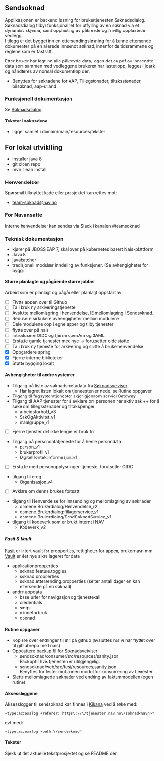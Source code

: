 ## Sendsoknad
Applikasjonen er backend løsning for brukertjenesten Søknadsdialog.<br />
Søknadsdialog tilbyr funksjonalitet for utfylling av en søknad via et dynamisk skjema, samt opplasting av påkrevde og frivillig opplastede vedlegg. <br />
I tilegg er det bygget inn en ettersendingsløsning for å kunne ettersende dokumenter på en allerede innsendt søknad, innenfor de tidsrammene og reglene som er fastsatt.<br />

Etter bruker har lagt inn alle påkrevde data, lages det en pdf av innsendte data som sammen med vedleggene brukeren har lastet opp, legges i joark og håndteres av normal dokumentløp der.
* Benyttes for søknadene for AAP, Tillegstonader, tiltaksstønader, bilsøknad, aap-utland

### Funksjonell dokumentasjon
Se [Søknadsdialog](https://confluence.adeo.no/pages/viewpage.action?pageId=124944618)
#### Tekster i søknadene
* ligger samlet i domain/main/resources/tekster


## For lokal utviklling
* installer java 8
* git cloen repo
* mvn clean install

### Henvendelser
Spørsmål tilknyttet kode eller prosjektet kan rettes mot:
* [team-soknad@nav.no](mailto:team-soknad@nav.no)

### For Navansatte
Interne henvendelser kan sendes via Slack i kanalen #teamsoknad

### Teknisk dokumentasjon
* kjører på JBOSS EAP 7, skal over på kubernetes basert Nais-plattform
* Java 8
* javabatcher
* tradisjonell modulær inndeling av funksjoner. (Se avhengigheter for bygg)


#### Større planlagte og pågående større jobber 
Arbeid som er planlagt og pågår eller planlagt oppstart av<br />
-[ ] Flytte appen over til Github
-[ ] Ta i bruk ny arkiveringstjeneste
-[ ] Avslutte mellomlagring i henvendelse, IE mellomlagring i Sendsoknad.
-[ ] Redusere sirkulære avhengigheter mellom modulene
-[ ] Dele modulene opp i egne apper og tilby tjenester
-[ ] flytte over på nais
-[ ] Introdusere OIDC og fjerne openAm og SAML
-[ ] Erstatte gamle tjenester med nye -> forutsetter oidc støtte
-[ ] Ta i bruk ny tjeneste for arkivering og slutte å bruke henvendelse
-[x] Oppgardere spring
-[x] Fjerne interne biblioteker
-[x] Støtte bygging lokalt

#### Avhengigheter til andre systemer
* Tilgang på liste av søknadsmetadata fra [Søknadsveiviser](https://tjenester.nav.no/soknadsveiviserproxy/skjemautlisting) 
    * Har lagret listen lokalt om tjeneesten er nede. se Rutine oppgaver
* Tilgang til fagsystemtjenester skjer gjennom serviceGateway
* Tilgang til AAP tjenester for å avklare om personen har aktiv sak ++ for å søke om tillegsstønader og tiltakspenger
    * arbeidsforhold_v3
    * SakOgAktivitet_v1
    * maalgruppe_v1
-[ ] Fjerne tjenster det ikke lengre er bruk for
* Tilgang på persondatatjeneste for å hente persondata
    * person_v1
    * brukerprofil_v1
    * DigitalKontaktinformasjon_v1
- [ ] Erstatte med personopplysninger-tjeneste, forutsetter OIDC
* tilgang til ereg
    * Organisasjon_v4
-[ ] Avklare om denne brukes fortsatt
* tilgang til Henvendelse for innsending og mellomlagring av søknader
    * domene.Brukerdialog/Henvendelse_v2
    * domene.Brukerdialog:fillagerservice_v1
    * domene.Brukerdialog/SendSoknadService_v1
* tilgang til kodeverk som er brukt internt i NAV
    * Kodeverk_v2
##### Fasit & Vault
[Fasit](https://fasit.adeo.no/instances/333523) er intert vault for propperties, rettigheter for appen, brukernavn mm <br  />
[Vault](https://vault.adeo.no/ui/vault/secrets) er det nye sikre lageret for data <br />
* applicationpropperties
    * soknad.feature.toggles
    * soknad.propperties
    * soknad.ettersending.propperties (setter antall dager en kan ettersende på en søknad)
* andre appdata
    * base urler for navigasjon og tjenestekall
    * credentials
    * smtp
    * minneforbruk
    * openad
#### Rutine oppgaver
* Kopiere over endringer til init på github (avsluttes når vi har flyttet over til githubrepo med nais)
* Oppdattere backup fil for Soknadsveiviser
    * sendsoknad/consumer/src/resources/sanity.json<br />
    Backupfil hvis tjenesten er utilgjengelig.
    * sendsoknad/web/src/test/resources/sanity.json<br />
    Benyttes for tester mot annen modul for konsumering av tjenester.
* Slette mellomlagrede søknader ved endring av faktummodellen (egen rutine)

#### Aksessloggene
Aksesslogger til sendsoknad kan finnes i [Kibana](https://logs.adeo.no) ved å søke med:
```
+type:accesslog +referer: https\:\/\/tjenester.nav.no\/soknad<navn>*
```
evt med:
```
+type:accesslog +path:\/sendsoknad*
```

#### Tekster
Sjekk ut det aktuelle tekstprosjektet og se README der. 


